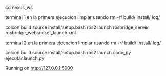 cd nexus_ws

terminal 1 
en la primera ejecucion limpiar usando 
rm -rf build/ install/ log/

colcon build
source install/setup.bash
ros2 launch rosbridge_server rosbridge_websocket_launch.xml


terminal 2
en la primera ejecucion limpiar usando 
rm -rf build/ install/ log/

colcon build
source install/setup.bash
ros2 launch code_py ejecutar.launch.py


Running on http://127.0.0.1:5000
